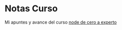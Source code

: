 # Notas Curso

Mi apuntes y avance del curso [node de cero a experto](https://www.udemy.com/course/node-de-cero-a-experto/)
